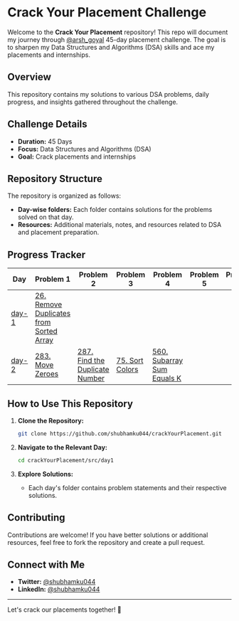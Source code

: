 # Crack Your Placement Challenge

Welcome to the **Crack Your Placement** repository! This repo will document my journey
through [@arsh_goyal](https://youtu.be/1iUuMs-xU5Y?si=j8qY6UNHUydJovB_) 45-day
placement challenge. The goal is to sharpen my Data Structures and Algorithms (DSA) skills and ace my placements and
internships.

## Overview

This repository contains my solutions to various DSA problems, daily progress, and insights gathered throughout the
challenge.

## Challenge Details

- **Duration:** 45 Days
- **Focus:** Data Structures and Algorithms (DSA)
- **Goal:** Crack placements and internships

## Repository Structure

The repository is organized as follows:

- **Day-wise folders:** Each folder contains solutions for the problems solved on that day.
- **Resources:** Additional materials, notes, and resources related to DSA and placement preparation.

## Progress Tracker

| Day               | Problem 1                                                                                  | Problem 2                                                           | Problem 3                                   | Problem 4                                               | Problem 5 | Problem 6 |
|-------------------|--------------------------------------------------------------------------------------------|---------------------------------------------------------------------|---------------------------------------------|---------------------------------------------------------|-----------|-----------|
| [day-1](src/day1) | [26. Remove Duplicates from Sorted Array](./src/day1/removeDuplicatesFromSortedArray.java) |                                                                     |                                             |                                                         |           |           |
| [day-2](src/day2) | [283. Move Zeroes](src/day2/moveZeroes.java)                                               | [287. Find the Duplicate Number](src/day2/findDuplicateNumber.java) | [75. Sort Colors](src/day2/sortColors.java) | [560. Subarray Sum Equals K](src/day2/subArraySum.java) |           |           |

## How to Use This Repository

1. **Clone the Repository:**
    ```bash
    git clone https://github.com/shubhamku044/crackYourPlacement.git
    ```

2. **Navigate to the Relevant Day:**
    ```bash
    cd crackYourPlacement/src/day1
    ```

3. **Explore Solutions:**
    - Each day's folder contains problem statements and their respective solutions.

## Contributing

Contributions are welcome! If you have better solutions or additional resources, feel free to fork the repository and
create a pull request.

## Connect with Me

- **Twitter:** [@shubhamku044](https://x.com/shubhamku044)
- **LinkedIn:** [@shubhamku044](https://linkedin.com/in/shubhamku044)

---

Let's crack our placements together! 💪
